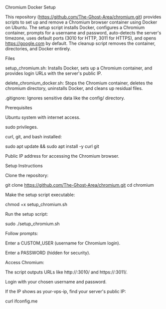 Chromium Docker Setup

This repository (https://github.com/The-Ghost-Area/chromium.git) provides scripts to set up and remove a Chromium browser container using Docker on Ubuntu. The setup script installs Docker, configures a Chromium container, prompts for a username and password, auto-detects the server's timezone, uses default ports (3010 for HTTP, 3011 for HTTPS), and opens https://google.com by default. The cleanup script removes the container, directories, and Docker entirely.

Files





setup_chromium.sh: Installs Docker, sets up a Chromium container, and provides login URLs with the server's public IP.



delete_chromium_docker.sh: Stops the Chromium container, deletes the chromium directory, uninstalls Docker, and cleans up residual files.



.gitignore: Ignores sensitive data like the config/ directory.

Prerequisites





Ubuntu system with internet access.



sudo privileges.



curl, git, and bash installed:

sudo apt update && sudo apt install -y curl git



Public IP address for accessing the Chromium browser.

Setup Instructions





Clone the repository:

git clone https://github.com/The-Ghost-Area/chromium.git
cd chromium



Make the setup script executable:

chmod +x setup_chromium.sh



Run the setup script:

sudo ./setup_chromium.sh



Follow prompts:





Enter a CUSTOM_USER (username for Chromium login).



Enter a PASSWORD (hidden for security).



Access Chromium:





The script outputs URLs like http://<public-ip>:3010/ and https://<public-ip>:3011/.



Login with your chosen username and password.



If the IP shows as your-vps-ip, find your server's public IP:

curl ifconfig.me
